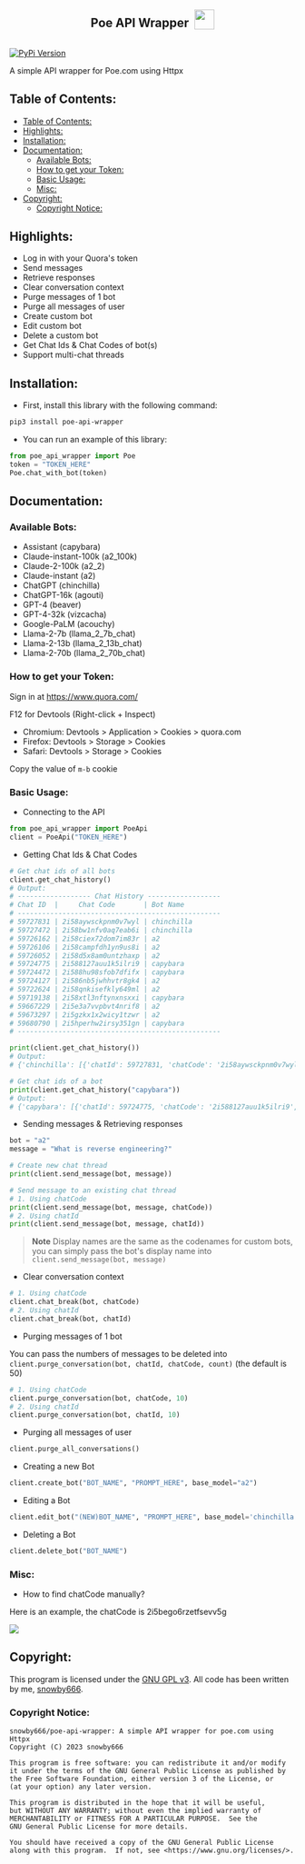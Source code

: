 <div style="display: flex; align-items: center; justify-content: center;">

  <h2 style="margin-right: 10px">Poe API Wrapper </h2>
  <img src="https://psc2.cf2.poecdn.net/favicon.svg" style="height: 35px;">

</div>

[![PyPi Version](https://img.shields.io/pypi/v/poe-api-wrapper.svg)](https://pypi.org/project/poe-api-wrapper/)

A simple API wrapper for Poe.com using Httpx

## Table of Contents:
- [Table of Contents:](#table-of-contents)
- [Highlights:](#highlights)
- [Installation:](#installation)
- [Documentation:](#documentation)
  - [Available Bots:](#available-bots)
  - [How to get your Token:](#how-to-get-your-token)
  - [Basic Usage:](#basic-usage)
  - [Misc:](#misc)
- [Copyright:](#copyright)
  - [Copyright Notice:](#copyright-notice)

## Highlights:
 - Log in with your Quora's token
 - Send messages
 - Retrieve responses
 - Clear conversation context
 - Purge messages of 1 bot
 - Purge all messages of user
 - Create custom bot
 - Edit custom bot
 - Delete a custom bot
 - Get Chat Ids & Chat Codes of bot(s)
 - Support multi-chat threads

## Installation:
- First, install this library with the following command:
```sh
pip3 install poe-api-wrapper
```
- You can run an example of this library:
```py
from poe_api_wrapper import Poe
token = "TOKEN_HERE"
Poe.chat_with_bot(token)
```

## Documentation:
### Available Bots:
- Assistant (capybara)
- Claude-instant-100k (a2_100k)
- Claude-2-100k (a2_2)
- Claude-instant (a2)
- ChatGPT (chinchilla)
- ChatGPT-16k (agouti)
- GPT-4 (beaver)
- GPT-4-32k (vizcacha)
- Google-PaLM (acouchy)
- Llama-2-7b (llama_2_7b_chat)
- Llama-2-13b (llama_2_13b_chat)
- Llama-2-70b (llama_2_70b_chat)

### How to get your Token:
Sign in at https://www.quora.com/

F12 for Devtools (Right-click + Inspect)
- Chromium: Devtools > Application > Cookies > quora.com
- Firefox: Devtools > Storage > Cookies
- Safari: Devtools > Storage > Cookies

Copy the value of `m-b` cookie
### Basic Usage:
- Connecting to the API
```py
from poe_api_wrapper import PoeApi
client = PoeApi("TOKEN_HERE")
```
- Getting Chat Ids & Chat Codes
```py
# Get chat ids of all bots
client.get_chat_history()
# Output:
# ------------------ Chat History ------------------
# Chat ID  |     Chat Code       | Bot Name
# --------------------------------------------------
# 59727831 | 2i58aywsckpnm0v7wyl | chinchilla       
# 59727472 | 2i58bw1nfv0aq7eab6i | chinchilla       
# 59726162 | 2i58ciex72dom7im83r | a2
# 59726106 | 2i58campfdh1yn9us8i | a2
# 59726052 | 2i58d5x8am0untzhaxp | a2
# 59724775 | 2i588127auu1k5ilri9 | capybara
# 59724472 | 2i588hu98sfob7dfifx | capybara
# 59724127 | 2i586nb5jwhhvtr8gk4 | a2
# 59722624 | 2i58qnkisefkly649ml | a2
# 59719138 | 2i58xtl3nftynxnsxxi | capybara
# 59667229 | 2i5e3a7vvpbvt4nrif8 | a2
# 59673297 | 2i5gzkx1x2wicy1tzwr | a2
# 59680790 | 2i5hperhw2irsy351gn | capybara
# --------------------------------------------------

print(client.get_chat_history())
# Output:
# {'chinchilla': [{'chatId': 59727831, 'chatCode': '2i58aywsckpnm0v7wyl', 'id': 'Q2hhdDo1OTcyNzgzMQ=='}, {'chatId': 59727472, 'chatCode': '2i58bw1nfv0aq7eab6i', 'id': 'Q2hhdDo1OTcyNzQ3Mg=='}], 'a2': [{'chatId': 59726162, 'chatCode': '2i58ciex72dom7im83r', 'id': 'Q2hhdDo1OTcyNjE2Mg=='}, {'chatId': 59726106, 'chatCode': '2i58campfdh1yn9us8i', 'id': 'Q2hhdDo1OTcyNjEwNg=='}, {'chatId': 59726052, 'chatCode': '2i58d5x8am0untzhaxp', 'id': 'Q2hhdDo1OTcyNjA1Mg=='}, {'chatId': 59724127, 'chatCode': '2i586nb5jwhhvtr8gk4', 'id': 'Q2hhdDo1OTcyNDEyNw=='}, {'chatId': 59722624, 'chatCode': '2i58qnkisefkly649ml', 'id': 'Q2hhdDo1OTcyMjYyNA=='}, {'chatId': 59667229, 'chatCode': '2i5e3a7vvpbvt4nrif8', 'id': 'Q2hhdDo1OTY2NzIyOQ=='}, {'chatId': 59673297, 'chatCode': '2i5gzkx1x2wicy1tzwr', 'id': 'Q2hhdDo1OTY3MzI5Nw=='}], 'capybara': [{'chatId': 59724775, 'chatCode': '2i588127auu1k5ilri9', 'id': 'Q2hhdDo1OTcyNDc3NQ=='}, {'chatId': 59724472, 'chatCode': '2i588hu98sfob7dfifx', 'id': 'Q2hhdDo1OTcyNDQ3Mg=='}, {'chatId': 59719138, 'chatCode': '2i58xtl3nftynxnsxxi', 'id': 'Q2hhdDo1OTcxOTEzOA=='}, {'chatId': 59680790, 'chatCode': '2i5hperhw2irsy351gn', 'id': 'Q2hhdDo1OTY4MDc5MA=='}]}

# Get chat ids of a bot
print(client.get_chat_history("capybara"))
# Output:
# {'capybara': [{'chatId': 59724775, 'chatCode': '2i588127auu1k5ilri9', 'id': 'Q2hhdDo1OTcyNDc3NQ=='}, {'chatId': 59724472, 'chatCode': '2i588hu98sfob7dfifx', 'id': 'Q2hhdDo1OTcyNDQ3Mg=='}, {'chatId': 59719138, 'chatCode': '2i58xtl3nftynxnsxxi', 'id': 'Q2hhdDo1OTcxOTEzOA=='}, {'chatId': 59680790, 'chatCode': '2i5hperhw2irsy351gn', 'id': 'Q2hhdDo1OTY4MDc5MA=='}]}
```

- Sending messages & Retrieving responses 
```py
bot = "a2"
message = "What is reverse engineering?"

# Create new chat thread
print(client.send_message(bot, message))

# Send message to an existing chat thread
# 1. Using chatCode
print(client.send_message(bot, message, chatCode))
# 2. Using chatId
print(client.send_message(bot, message, chatId))
```
> **Note**
> Display names are the same as the codenames for custom bots, you can simply pass the bot's display name into `client.send_message(bot, message)`
- Clear conversation context
```py
# 1. Using chatCode
client.chat_break(bot, chatCode)
# 2. Using chatId
client.chat_break(bot, chatId)
```
- Purging messages of 1 bot
  
You can pass the numbers of messages to be deleted into `client.purge_conversation(bot, chatId, chatCode, count)` (the default is 50)
  
```py
# 1. Using chatCode
client.purge_conversation(bot, chatCode, 10)
# 2. Using chatId
client.purge_conversation(bot, chatId, 10)
```
- Purging all messages of user
```py
client.purge_all_conversations()
```
- Creating a new Bot
```py
client.create_bot("BOT_NAME", "PROMPT_HERE", base_model="a2")
```
- Editing a Bot
```py
client.edit_bot("(NEW)BOT_NAME", "PROMPT_HERE", base_model='chinchilla')
```
- Deleting a Bot
```py
client.delete_bot("BOT_NAME")
```

### Misc:
- How to find chatCode manually?

Here is an example, the chatCode is 2i5bego6rzetfsevv5g

![](https://cdn.discordapp.com/attachments/957946068836950026/1142363043741843506/image.png)


## Copyright:
This program is licensed under the [GNU GPL v3](https://github.com/snowby666/poe-api-wrapper/blob/main/LICENSE). All code has been written by me, [snowby666](https://github.com/snowby666).

### Copyright Notice:
```
snowby666/poe-api-wrapper: A simple API wrapper for poe.com using Httpx
Copyright (C) 2023 snowby666

This program is free software: you can redistribute it and/or modify
it under the terms of the GNU General Public License as published by
the Free Software Foundation, either version 3 of the License, or
(at your option) any later version.

This program is distributed in the hope that it will be useful,
but WITHOUT ANY WARRANTY; without even the implied warranty of
MERCHANTABILITY or FITNESS FOR A PARTICULAR PURPOSE.  See the
GNU General Public License for more details.

You should have received a copy of the GNU General Public License
along with this program.  If not, see <https://www.gnu.org/licenses/>.
```